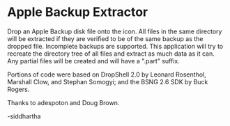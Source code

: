 # Apple Backup Extractor

Drop an Apple Backup disk file onto the icon. All files in the same directory will be extracted if they are verified to be of the same backup as the dropped file. Incomplete backups are supported. This application will try to recreate the directory tree of all files and extract as much data as it can. Any partial files will be created and will have a ".part" suffix.

Portions of code were based on DropShell 2.0 by Leonard Rosenthol, Marshall Clow, and Stephan Somogyi; and the BSNG 2.6 SDK by Buck Rogers.

Thanks to adespoton and Doug Brown.

-siddhartha

